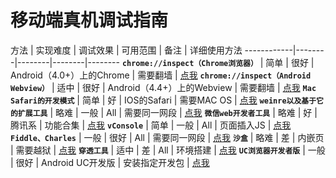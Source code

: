 # 移动端真机调试指南
方法 | 实现难度 | 调试效果 | 可用范围 | 备注 | 详细使用方法
------------|--------|--------|--------|--------
**`chrome://inspect（Chrome浏览器）`** | 简单  | 很好 | Android（4.0+）上的Chrome | 需要翻墙 | [点我](baidu.com)
**`chrome://inspect（Android Webview）`** | 适中  | 很好 | Android（4.4+）上的Webview | 需要翻墙 | [点我](baidu.com)
**`Mac Safari的开发模式`** | 简单  | 好 | IOS的Safari | 需要MAC OS | [点我](baidu.com)
**`weinre以及基于它的扩展工具`** | 略难  | 一般 | All | 需要同一网段 | [点我](baidu.com)
**`微信web开发者工具`** | 略难  | 好 | 腾讯系 | 功能合集 | [点我](baidu.com)
**`vConsole`** | 简单  | 一般 | All | 页面插入JS | [点我](baidu.com)
**`Fiddle、Charles`** | 一般  | 很好 | All | 需要同一网段 | [点我](baidu.com)
**`沙盒`** | 略难  | 差 | 内嵌页 | 需要越狱 | [点我](baidu.com)
**`穿透工具`** | 适中  | 差 | All | 环境搭建 | [点我](baidu.com)
**`UC浏览器开发者版`** | 一般  | 很好 | Android UC开发版 | 安装指定开发包 | [点我](baidu.com)


